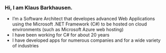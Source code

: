 ### Hi, I am Klaus Barkhausen.

- I’m a Software Architect that developes advanced Web Applications using the Microsoft .NET Framework (C#) to be hosted on cloud environments (such as Microsoft Azure web hosting)
- I have been working for C# for about 20 years
- I have developed apps for numerous companies and for a wide variety of industries

<!--
**kbarkhausen/kbarkhausen** is a ✨ _special_ ✨ repository because its `README.md` (this file) appears on your GitHub profile.

Here are some ideas to get you started:

- 🔭 I’m currently working on ...
- 🌱 I’m currently learning ...
- 👯 I’m looking to collaborate on ...
- 🤔 I’m looking for help with ...
- 💬 Ask me about ...
- 📫 How to reach me: ...
- 😄 Pronouns: ...
- ⚡ Fun fact: ...
-->
